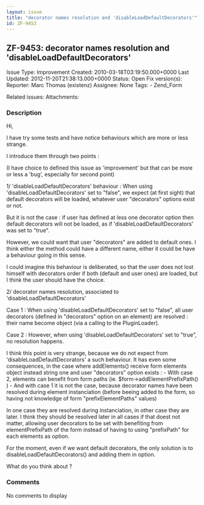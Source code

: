 ```yaml
---
layout: issue
title: "decorator names resolution and 'disableLoadDefaultDecorators'"
id: ZF-9453
---
```


ZF-9453: decorator names resolution and 'disableLoadDefaultDecorators'
----------------------------------------------------------------------

 Issue Type: Improvement Created: 2010-03-18T03:19:50.000+0000 Last Updated: 2012-11-20T21:38:13.000+0000 Status: Open Fix version(s): 
 Reporter:  Marc Thomas (existenz)  Assignee:  None  Tags: - Zend\_Form
 
 Related issues: 
 Attachments: 
### Description

Hi,

I have try some tests and have notice behaviours which are more or less strange.

I introduce them through two points :

(I have choice to defined this issue as 'improvement' but that can be more or less a 'bug', especially for second point)

1/ 'disableLoadDefaultDecorators' behaviour : When using 'disableLoadDefaultDecorators' set to "false", we expect (at first sight) that default decorators will be loaded, whatever user "decorators" options exist or not.

But it is not the case : if user has defined at less one decorator option then default decorators will not be loaded, as if 'disableLoadDefaultDecorators' was set to "true".

However, we could want that user "decorators" are added to default ones. I think either the method could have a different name, either it could be have a behaviour going in this sense.

I could imagine this behaviour is deliberated, so that the user does not lost himself with decorators order if both (default and user ones) are loaded, but I think the user should have the choice.

2/ decorator names resolution, associated to 'disableLoadDefaultDecorators'

Case 1 : When using 'disableLoadDefaultDecorators' set to "false", all user decorators (defined in "decorators" option on an element) are resolved : their name become object (via a calling to the PluginLoader).

Case 2 : However, when using 'disableLoadDefaultDecorators' set to "true", no resolution happens.

I think this point is very strange, because we do not expect from 'disableLoadDefaultDecorators' a such behaviour. It has even some consequences, in the case where addElements() receive form elements object instead string one and user "decorators" option exists : - With case 2, elements can benefit from form paths (ie. $form->addElementPrefixPath() ) - And with case 1 it is not the case, because decorator names have been resolved during element instanciation (before beeing added to the form, so having not knowledge of form "prefixElementPaths" values)

In one case they are resolved during instanciation, in other case they are later. I think they should be resolved later in all cases if that doest not matter, allowing user decorators to be set with benefiting from elementPrefixPath of the form instead of having to using "prefixPath" for each elements as option.

For the moment, even if we want default decorators, the only solution is to disableLoadDefaultDecorators() and adding them in option.

What do you think about ?

 

 

### Comments

No comments to display